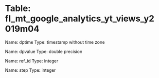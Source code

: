 Table: fl_mt_google_analytics_yt_views_y2019m04
===============================================

Name: dptime
Type: timestamp without time zone

Name: dpvalue
Type: double precision

Name: ref_id
Type: integer

Name: step
Type: integer

